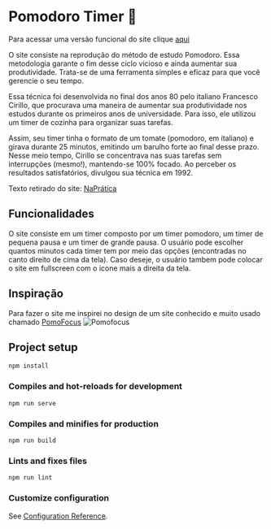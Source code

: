 # Pomodoro Timer 🍅
Para acessar uma versão funcional do site clique [aqui](https://renatagarib.github.io/PomodoroTimer/)

O site consiste na reprodução do método de estudo Pomodoro. Essa metodologia garante o fim desse ciclo vicioso e ainda aumentar sua produtividade. Trata-se de uma ferramenta simples e eficaz para que você gerencie o seu tempo.

Essa técnica foi desenvolvida no final dos anos 80 pelo italiano Francesco Cirillo, que procurava uma maneira de aumentar sua produtividade nos estudos durante os primeiros anos de universidade. Para isso, ele utilizou um timer de cozinha para organizar suas tarefas.

Assim, seu timer tinha o formato de um tomate (pomodoro, em italiano) e girava durante 25 minutos, emitindo um barulho forte ao final desse prazo. Nesse meio tempo, Cirillo se concentrava nas suas tarefas sem interrupções (mesmo!), mantendo-se 100% focado. Ao perceber os resultados satisfatórios, divulgou sua técnica em 1992.

Texto retirado do site: [NaPrática](https://www.napratica.org.br/pomodoro/)

## Funcionalidades
O site consiste em um timer composto por um timer pomodoro, um timer de pequena pausa e um timer de grande pausa.
O usuário pode escolher quantos minutos cada timer tem por meio das opções (encontradas no canto direito de cima da tela).
Caso deseje, o usuário tambem pode colocar o site em fullscreen com o icone mais a direita da tela.

## Inspiração
Para fazer o site me inspirei no design de um site conhecido e muito usado chamado [PomoFocus](https://pomofocus.io/app)
![Pomofocus](https://drive.google.com/u/0/uc?id=1rRIyHIEQ3s7tkYvZI7_CuQ6YzuKKioEm&export=download)

## Project setup
```
npm install
```

### Compiles and hot-reloads for development
```
npm run serve
```

### Compiles and minifies for production
```
npm run build
```

### Lints and fixes files
```
npm run lint
```

### Customize configuration
See [Configuration Reference](https://cli.vuejs.org/config/).


